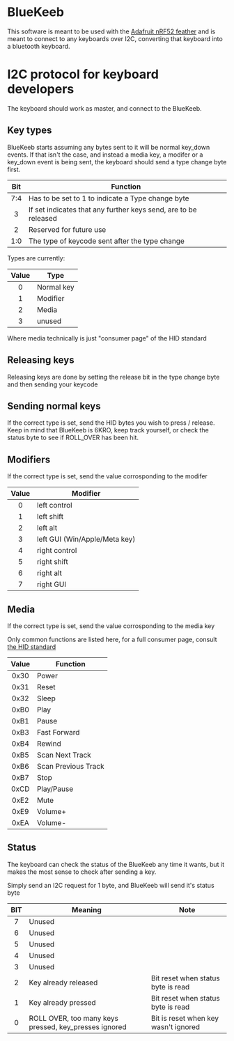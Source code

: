 # BlueKeeb
This software is meant to be used with the [Adafruit nRF52 feather](https://www.adafruit.com/product/3406)
and is meant to connect to any keyboards over I2C, converting that keyboard
into a bluetooth keyboard.

# I2C protocol for keyboard developers
The keyboard should work as master, and connect to the BlueKeeb.

## Key types
BlueKeeb starts assuming any bytes sent to it will be normal key_down events. 
If that isn't the case, and instead a media key, a modifer or a key_down event
is being sent, the keyboard should send a type change byte first.

 Bit  | Function 
:----:|----------
7:4| Has to be set to 1 to indicate a Type change byte
3  | If set indicates that any further keys send, are to be released
2  | Reserved for future use
1:0| The type of keycode sent after the type change

Types are currently:

Value | Type
:----:|------
0 | Normal key
1 | Modifier
2 | Media
3 | unused

Where media technically is just "consumer page" of the HID standard

## Releasing keys
Releasing keys are done by setting the release bit in the type change byte
and then sending your keycode


## Sending normal keys
If the correct type is set, send the HID bytes you wish to press / release.
Keep in mind that BlueKeeb is 6KRO, keep track yourself, or check the status byte
to see if ROLL_OVER has been hit.

## Modifiers
If the correct type is set, send the value corrosponding to the modifer

 Value | Modifier
:---:|----------
0 | left control
1 | left shift
2 | left alt
3 | left GUI (Win/Apple/Meta key)
4 | right control
5 | right shift
6 | right alt
7 | right GUI

## Media
If the correct type is set, send the value corrosponding to the media key

Only common functions are listed here, for a full consumer page, consult [the HID standard](http://www.usb.org/developers/hidpage/Hut1_12v2.pdf)

Value | Function
:----:|---------
0x30 | Power
0x31 | Reset
0x32 | Sleep
0xB0 | Play
0xB1 | Pause
0xB3 | Fast Forward
0xB4 | Rewind
0xB5 | Scan Next Track
0xB6 | Scan Previous Track
0xB7 | Stop
0xCD | Play/Pause
0xE2 | Mute
0xE9 | Volume+
0xEA | Volume-

## Status
The keyboard can check the status of the BlueKeeb any time it wants, but it makes
the most sense to check after sending a key.

Simply send an I2C request for 1 byte, and BlueKeeb will send it's status byte

BIT | Meaning | Note
:---:|-------|-----
7 | Unused |
6 | Unused |
5 | Unused |
4 | Unused |
3 | Unused |
2 | Key already released | Bit reset when status byte is read
1 | Key already pressed | Bit reset when status byte is read
0 | ROLL OVER, too many keys pressed, key_presses ignored | Bit is reset when key wasn't ignored